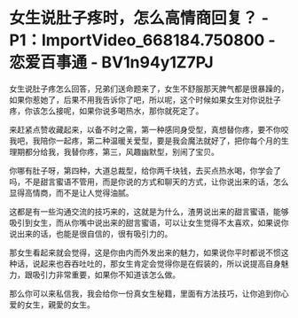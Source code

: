 # 女生说肚子疼时，怎么高情商回复？ - P1：ImportVideo_668184.750800 - 恋爱百事通 - BV1n94y1Z7PJ

女生说肚子疼怎么回答，兄弟们送命题来了，女生不舒服那天脾气都是很暴躁的，如果你惹她了，后果不用我告诉你了吧，所以呢，这个时候如果女生对你说肚子疼，你该怎么接呢，如果你说多喝热水，那你就死定了。

来赶紧点赞收藏起来，以备不时之需，第一种感同身受型，真想替你疼，要不你咬我吧，我陪你一起疼，第二种温暖关爱型，要是我会魔法就好了，把你每个月的生理期都分给我，我替你疼，第三，风趣幽默型，别闹了宝贝。

你哪有肚子呀，第四种，大道总裁型，给你两千块钱，去买点热水喝，你学会了吗，不是甜言蜜语不管用，而是你说的方式和聊天的方式，让你说出来的话，怎么显得高情商，而不是让人觉得油腻。

这都是有一些沟通交流的技巧来的，这就是为什么，渣男说出来的甜言蜜语，能够吸引到女生，而从你嘴中说出来的甜言蜜语，可以让女生觉得不太喜欢，如果说你说出来的话，也能是很自信的，很有吸引力的。

那女生看起来就会觉得，这是你由内而外发出来的魅力，如果说你平时都说不惯这种话，说起来也吞吞吐吐的，那女生肯定会觉得你是在假装的，所以说提高自身魅力，跟吸引力非常重要，如果你不知道该怎么做。

那么你可以来私信我，我会给你一份真女生秘籍，里面有方法技巧，让你追到你心爱的女生，親愛的女生。